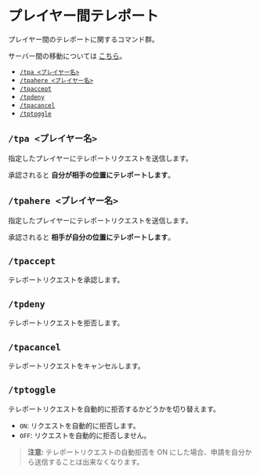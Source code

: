 # プレイヤー間テレポート

プレイヤー間のテレポートに関するコマンド群。

サーバー間の移動については [こちら](./moving.md)。

- [`/tpa <プレイヤー名>`](#tpa-プレイヤー名)
- [`/tpahere <プレイヤー名>`](#tpahere-プレイヤー名)
- [`/tpaccept`](#tpaccept)
- [`/tpdeny`](#tpdeny)
- [`/tpacancel`](#tpacancel)
- [`/tptoggle`](#tptoggle)

## `/tpa <プレイヤー名>`

指定したプレイヤーにテレポートリクエストを送信します。

承認されると **自分が相手の位置にテレポートします**。

## `/tpahere <プレイヤー名>`

指定したプレイヤーにテレポートリクエストを送信します。

承認されると **相手が自分の位置にテレポートします**。

## `/tpaccept`

テレポートリクエストを承認します。

## `/tpdeny`

テレポートリクエストを拒否します。

## `/tpacancel`

テレポートリクエストをキャンセルします。

## `/tptoggle`

テレポートリクエストを自動的に拒否するかどうかを切り替えます。

- `ON`: リクエストを自動的に拒否します。
- `OFF`: リクエストを自動的に拒否しません。

> **注意:** テレポートリクエストの自動拒否を ON にした場合、申請を自分から送信することは出来なくなります。
